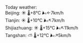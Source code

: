 Today weather:  
Beijing: ☀️ 🌡️+8°C 🌬️←7km/h  
Tianjin: ☀️ 🌡️+10°C 🌬️↖7km/h  
Shijiazhuang: ☀️ 🌡️+15°C 🌬️↖11km/h  
Tangshan: ⛅️  🌡️+12°C 🌬️↗5km/h  
